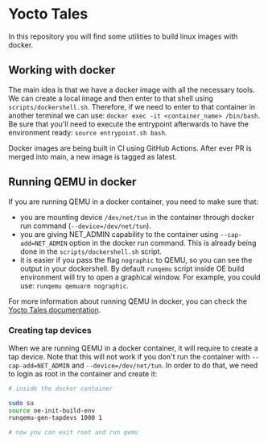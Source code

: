 # Yocto Tales

In this repository you will find some utilities to build linux images with docker.

## Working with docker

The main idea is that we have a docker image with all the necessary tools.
We can create a local image and then enter to that shell using `scripts/dockershell.sh`.
Therefore, if we need to enter to that container in another terminal we can use: `docker exec -it <container_name> /bin/bash`. Be sure that you'll need to execute the entrypoint afterwards to have the environment ready: `source entrypoint.sh bash`.

Docker images are being built in CI using GitHub Actions. After ever PR is merged into main, a new image is tagged as latest.

## Running QEMU in docker

If you are running QEMU in a docker container, you need to make sure that:

- you are mounting device `/dev/net/tun` in the container through docker run command (`--device=/dev/net/tun`).
- you are giving NET_ADMIN capability to the container using `--cap-add=NET_ADMIN` option in the docker run command. This is already being done in the `scripts/dockershell.sh` script.
- it is easier if you pass the flag `nographic` to QEMU, so you can see the output in your dockershell. By default `runqemu` script inside OE build environment will try to open a graphical window. For example, you could use: `runqemu qemuarm nographic`.

For more information about running QEMU in docker, you can check the [Yocto Tales documentation](https://github.com/marifante/yocto_tales?tab=readme-ov-file#running-qemu-in-docker).

### Creating tap devices

When we are running QEMU in a docker container, it will require to create a tap device. Note that this will not work if you don't run the container with `--cap-add=NET_ADMIN` and `--device=/dev/net/tun`.
In order to do that, we need to login as root in the container and create it:

```bash
# inside the docker container

sudo su
source oe-init-build-env
runqemu-gen-tapdevs 1000 1

# now you can exit root and run qemu
```
